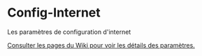 # Config-Internet
Les paramètres de configuration d'internet

[Consulter les pages du Wiki pour voir les détails des paramètres.](https://github.com/Tech228/Config-Internet/wiki)
